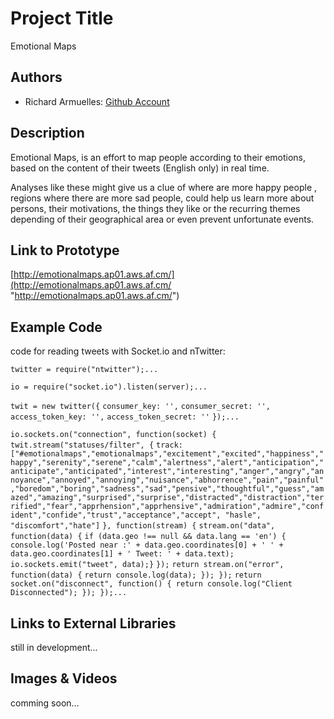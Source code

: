 # Project Title
Emotional Maps

## Authors
- Richard Armuelles: [Github Account](http://github.com/kurai021 "Github Account")

## Description
Emotional Maps, is an effort to map people according to their emotions, based on the content of their tweets (English only) in real time.

Analyses like these might give us a clue of where are more happy people , regions where there are more sad people, could help us learn more about persons, their motivations, the things they like or the recurring themes depending of their geographical area or even prevent unfortunate events.

## Link to Prototype
[http://emotionalmaps.ap01.aws.af.cm/](http://emotionalmaps.ap01.aws.af.cm/ "http://emotionalmaps.ap01.aws.af.cm/")

## Example Code
code for reading tweets with Socket.io and nTwitter:

`` twitter = require("ntwitter");... ``

``io = require("socket.io").listen(server);...``

``twit = new twitter({``
    ``consumer_key: '',``
    ``consumer_secret: '',``
    ``access_token_key: '',``
    ``access_token_secret: ''``
    ``});...``
  
  ``io.sockets.on("connection", function(socket) {``
    ``twit.stream("statuses/filter", {``
      ``track: ["#emotionalmaps","emotionalmaps","excitement","excited","happiness","happy","serenity","serene","calm","alertness","alert","anticipation","anticipate","anticipated","interest","interesting","anger","angry","annoyance","annoyed","annoying","nuisance","abhorrence","pain","painful","boredom","boring","sadness","sad","pensive","thoughtful","guess","amazed","amazing","surprised","surprise","distracted","distraction","terrified","fear","apprhension","apprhensive","admiration","admire","confident","confide","trust","acceptance","accept", "hasle", "discomfort","hate"]``
    ``}, function(stream) {``
      ``stream.on("data", function(data) {``
        ``if (data.geo !== null && data.lang == 'en') {``
            ``console.log('Posted near :' + data.geo.coordinates[0] + ' ' + data.geo.coordinates[1] + ' Tweet: ' + data.text);``
            ``io.sockets.emit("tweet", data);}``
      ``});``
      ``return stream.on("error", function(data) {``
        ``return console.log(data);
      });
    });``
    ``return socket.on("disconnect", function() {
      return console.log("Client Disconnected");
    });
    });...``

## Links to External Libraries
still in development...

## Images & Videos
comming soon...
